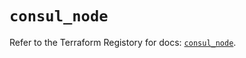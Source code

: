 # `consul_node`

Refer to the Terraform Registory for docs: [`consul_node`](https://registry.terraform.io/providers/hashicorp/consul/2.19.0/docs/resources/node).
